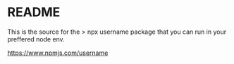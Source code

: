 # README

This is the source for the > npx username package that you can run in your preffered node env.

https://www.npmjs.com/username
